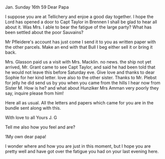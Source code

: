  Jan. Sunday 16th 59
Dear Papa

I suppose you are at Tellichery and enjoe a good day together. I hope the Lord has opened a door to Capt Taylor in Brennen I shall be glad to hear all about it. Was Mrs. I able to bear the fatigue of the large party? What has been settled about the poor Sauvains?

Mr Pfleidere's account has just come I send it to you as written paper with the other parcels. Make an end with that Bull I beg either sell it or bring it back.

Mrs. Glasson paid us a visit with Mrs. Macklin. no news. the ship not yet arrived, Mr. Grant came to see Capt Taylor, and said he had been told that he would not leave this before Saturday eve. Give love and thanks to dear Sophie for her kind letter. love also to the other sister. Thanks to Mr. Plebst for jelly he did send us by you when you came from the hills I hear now from Sister M. How is he? and what about Hunziker Mrs Amman very poorly they say, inquire please from him!

Here all as usual. All the letters and papers which came for you are in the bundle sent along with this.

With love to all
 Yours J. G

Tell me also how you feel and are?



1My own dear papa!

I wonder where and how you are just in this moment, but I hope you are pretty well and have got over the fatigue you had on your last evening here.
